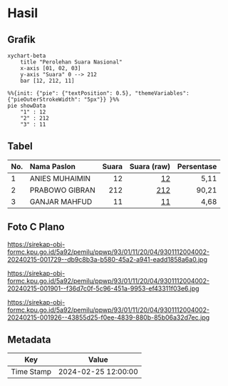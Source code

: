 # Hasil

## Grafik

```mermaid
xychart-beta
    title "Perolehan Suara Nasional"
    x-axis [01, 02, 03]
    y-axis "Suara" 0 --> 212
    bar [12, 212, 11]
```

```mermaid
%%{init: {"pie": {"textPosition": 0.5}, "themeVariables": {"pieOuterStrokeWidth": "5px"}} }%%
pie showData
    "1" : 12
    "2" : 212
    "3" : 11
```

## Tabel

| No. | Nama Paslon    | Suara | Suara (raw) | Persentase |
|:--- |:-------------- | -----:| -----------:| ----------:|
| 1   | ANIES MUHAIMIN | 12    | [12][p-1]   | 5,11       |
| 2   | PRABOWO GIBRAN | 212   | [212][p-2]  | 90,21      |
| 3   | GANJAR MAHFUD  | 11    | [11][p-3]   | 4,68       |


[p-1]: https://github.com/gigit-pemilu/pemilu-2024/blob/main/pilpres/hitung-suara/sub/93-papua-selatan/sub/01-merauke/sub/11-kurik/sub/2004-sumber-rejeki/sub/002-tps/sub/paslon-1.txt
[p-2]: https://github.com/gigit-pemilu/pemilu-2024/blob/main/pilpres/hitung-suara/sub/93-papua-selatan/sub/01-merauke/sub/11-kurik/sub/2004-sumber-rejeki/sub/002-tps/sub/paslon-2.txt
[p-3]: https://github.com/gigit-pemilu/pemilu-2024/blob/main/pilpres/hitung-suara/sub/93-papua-selatan/sub/01-merauke/sub/11-kurik/sub/2004-sumber-rejeki/sub/002-tps/sub/paslon-3.txt

## Foto C Plano

https://sirekap-obj-formc.kpu.go.id/5a92/pemilu/ppwp/93/01/11/20/04/9301112004002-20240215-001729--db9c8b3a-b580-45a2-a941-eadd1858a6a0.jpg

https://sirekap-obj-formc.kpu.go.id/5a92/pemilu/ppwp/93/01/11/20/04/9301112004002-20240215-001901--f36d7c0f-5c96-451a-9953-ef43311f03e6.jpg

https://sirekap-obj-formc.kpu.go.id/5a92/pemilu/ppwp/93/01/11/20/04/9301112004002-20240215-001926--43855d25-f0ee-4839-880b-85b06a32d7ec.jpg


## Metadata

| Key        | Value               |
| ---------- | ------------------- |
| Time Stamp | 2024-02-25 12:00:00 |



